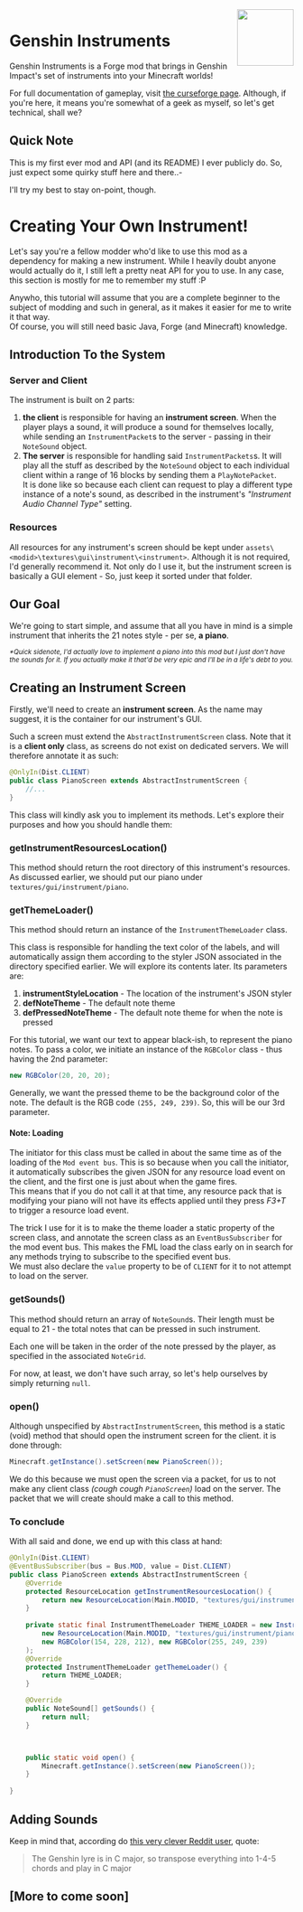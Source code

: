 <img align="right" src="https://github.com/StavWasPlayZ/Genshin-Instruments/tutorial/images/logo.png?raw=true" width="100">

# Genshin Instruments

Genshin Instruments is a Forge mod that brings in Genshin Impact's set of instruments into your Minecraft worlds!

For full documentation of gameplay, visit [the curseforge page](https://www.curseforge.com/minecraft/mc-mods/genshin-instruments). Although, if you're here, it means you're somewhat of a geek as myself, so let's get technical, shall we?

## Quick Note

This is my first ever mod and API (and its README) I ever publicly do. So, just expect some quirky stuff here and there..-

I'll try my best to stay on-point, though.


# Creating Your Own Instrument!

Let's say you're a fellow modder who'd like to use this mod as a dependency for making a new instrument. While I heavily doubt anyone would actually do it, I still left a pretty neat API for you to use.
In any case, this section is mostly for me to remember my stuff :P

Anywho, this tutorial will assume that you are a complete beginner to the subject of modding and such in general, as it makes it easier for me to write it that way.  
Of course, you will still need basic Java, Forge (and Minecraft) knowledge.

## Introduction To the System

### Server and Client
The instrument is built on 2 parts:
1. **the client** is responsible for having an **instrument screen**. When the player plays a sound, it will produce a sound for themselves locally, while sending an `InstrumentPacket`s to the server - passing in their `NoteSound` object.
2. **The server** is responsible for handling said `InstrumentPackets`s. It will play all the stuff as described by the `NoteSound` object to each individual client within a range of 16 blocks by sending them a `PlayNotePacket`.  
It is done like so because each client can request to play a different type instance of a note's sound, as described in the instrument's *"Instrument Audio Channel Type"* setting.



### Resources
All resources for any instrument's screen should be kept under `assets\<modid>\textures\gui\instrument\<instrument>`.
Although it is not required, I'd generally recommend it. Not only do I use it, but the instrument screen is basically a GUI element - So, just keep it sorted under that folder.

## Our Goal

We're going to start simple, and assume that all you have in mind is a simple instrument that inherits the 21 notes style - per se, **a piano**.

<sub>_*Quick sidenote, I'd actually love to implement a piano into this mod but I just don't have the sounds for it. If you actually make it that'd be very epic and I'll be in a life's debt to you._</sub>

## Creating an Instrument Screen

Firstly, we'll need to create an **instrument screen**.
As the name may suggest, it is the container for our instrument's GUI.

Such a screen must extend the `AbstractInstrumentScreen` class. Note that it is a **client only** class, as screens do not exist on dedicated servers. We will therefore annotate it as such:

```java
@OnlyIn(Dist.CLIENT)
public class PianoScreen extends AbstractInstrumentScreen {
    //...
}
```

This class will kindly ask you to implement its methods. Let's explore their purposes and how you should handle them:

### getInstrumentResourcesLocation()
This method should return the root directory of this instrument's resources. As discussed earlier, we should put our piano under `textures/gui/instrument/piano`.

### getThemeLoader()
This method should return an instance of the `InstrumentThemeLoader` class.

This class is responsible for handling the text color of the labels, and will automatically assign them according to the styler JSON associated in the directory specified earlier. We will explore its contents later.
Its parameters are:
1. **instrumentStyleLocation** - The location of the instrument's JSON styler
2. **defNoteTheme** - The default note theme
3. **defPressedNoteTheme** - The default note theme for when the note is pressed

For this tutorial, we want our text to appear black-ish, to represent the piano notes. To pass a color, we initiate an instance of the `RGBColor` class - thus having the 2nd parameter:
```java
new RGBColor(20, 20, 20);
```

Generally, we want the pressed theme to be the background color of the note. The default is the RGB code `(255, 249, 239)`. So, this will be our 3rd parameter.

#### **Note:** Loading
The initiator for this class must be called in about the same time as of the loading of the `Mod event bus`. This is so because when you call the initiator, it automatically subscribes the given JSON for any resource load event on the client, and the first one is just about when the game fires.  
This means that if you do not call it at that time, any resource pack that is modifying your piano will not have its effects applied until they press *F3+T* to trigger a resource load event.

The trick I use for it is to make the theme loader a static property of the screen class, and annotate the screen class as an `EventBusSubscriber` for the mod event bus.
This makes the FML load the class early on in search for any methods trying to subscribe to the specified event bus.  
We must also declare the `value` property to be of `CLIENT` for it to not attempt to load on the server.

### getSounds()
This method should return an array of `NoteSound`s. Their length must be equal to 21 - the total notes that can be pressed in such instrument.

Each one will be taken in the order of the note pressed by the player, as specified in the associated `NoteGrid`.

For now, at least, we don't have such array, so let's help ourselves by simply returning `null`.

### open()
Although unspecified by `AbstractInstrumentScreen`, this method is a static (void) method that should open the instrument screen for the client. it is done through:
```java
Minecraft.getInstance().setScreen(new PianoScreen());
```

We do this because we must open the screen via a packet, for us to not make any client class *(cough cough `PianoScreen`)* load on the server. The packet that we will create should make a call to this method.

### To conclude

With all said and done, we end up with this class at hand:

```java
@OnlyIn(Dist.CLIENT)
@EventBusSubscriber(bus = Bus.MOD, value = Dist.CLIENT)
public class PianoScreen extends AbstractInstrumentScreen {
    @Override
    protected ResourceLocation getInstrumentResourcesLocation() {
        return new ResourceLocation(Main.MODID, "textures/gui/instrument/piano");
    }
    
    private static final InstrumentThemeLoader THEME_LOADER = new InstrumentThemeLoader(
        new ResourceLocation(Main.MODID, "textures/gui/instrument/piano/instrument_style.json"),
        new RGBColor(154, 228, 212), new RGBColor(255, 249, 239)
    );
    @Override
    protected InstrumentThemeLoader getThemeLoader() {
        return THEME_LOADER;
    }

    @Override
    public NoteSound[] getSounds() {
        return null;
    }



    public static void open() {
        Minecraft.getInstance().setScreen(new PianoScreen());
    }
    
}
```

## Adding Sounds

Keep in mind that, according do [this very clever Reddit user](https://www.reddit.com/r/Genshin_Impact/comments/zjm340/comment/izvl4bd/?context=3), quote:

> The Genshin lyre is in C major, so transpose everything into 1-4-5 chords and play in C major

## [More to come soon]